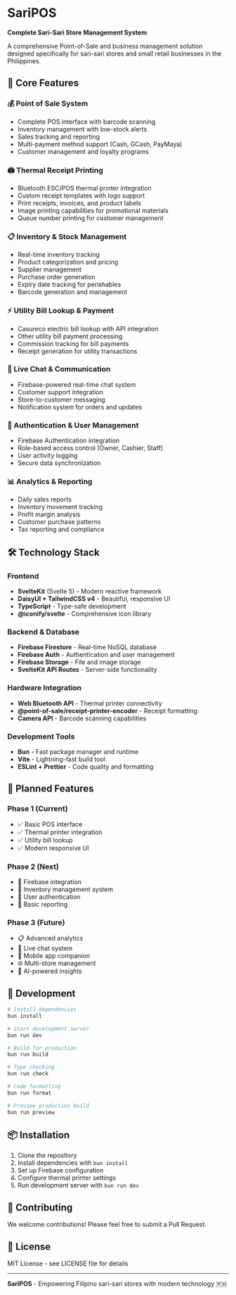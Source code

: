 # SariPOS

**Complete Sari-Sari Store Management System**

A comprehensive Point-of-Sale and business management solution designed specifically for sari-sari stores and small retail businesses in the Philippines.

## 🚀 Core Features

### 💰 Point of Sale System

- Complete POS interface with barcode scanning
- Inventory management with low-stock alerts
- Sales tracking and reporting
- Multi-payment method support (Cash, GCash, PayMaya)
- Customer management and loyalty programs

### 🖨️ Thermal Receipt Printing

- Bluetooth ESC/POS thermal printer integration
- Custom receipt templates with logo support
- Print receipts, invoices, and product labels
- Image printing capabilities for promotional materials
- Queue number printing for customer management

### 📋 Inventory & Stock Management

- Real-time inventory tracking
- Product categorization and pricing
- Supplier management
- Purchase order generation
- Expiry date tracking for perishables
- Barcode generation and management

### ⚡ Utility Bill Lookup & Payment

- Casureco electric bill lookup with API integration
- Other utility bill payment processing
- Commission tracking for bill payments
- Receipt generation for utility transactions

### 💬 Live Chat & Communication

- Firebase-powered real-time chat system
- Customer support integration
- Store-to-customer messaging
- Notification system for orders and updates

### 🔐 Authentication & User Management

- Firebase Authentication integration
- Role-based access control (Owner, Cashier, Staff)
- User activity logging
- Secure data synchronization

### 📊 Analytics & Reporting

- Daily sales reports
- Inventory movement tracking
- Profit margin analysis
- Customer purchase patterns
- Tax reporting and compliance

## 🛠️ Technology Stack

### Frontend

- **SvelteKit** (Svelte 5) - Modern reactive framework
- **DaisyUI + TailwindCSS v4** - Beautiful, responsive UI
- **TypeScript** - Type-safe development
- **@iconify/svelte** - Comprehensive icon library

### Backend & Database

- **Firebase Firestore** - Real-time NoSQL database
- **Firebase Auth** - Authentication and user management
- **Firebase Storage** - File and image storage
- **SvelteKit API Routes** - Server-side functionality

### Hardware Integration

- **Web Bluetooth API** - Thermal printer connectivity
- **@point-of-sale/receipt-printer-encoder** - Receipt formatting
- **Camera API** - Barcode scanning capabilities

### Development Tools

- **Bun** - Fast package manager and runtime
- **Vite** - Lightning-fast build tool
- **ESLint + Prettier** - Code quality and formatting

## 📱 Planned Features

### Phase 1 (Current)

- ✅ Basic POS interface
- ✅ Thermal printer integration
- ✅ Utility bill lookup
- ✅ Modern responsive UI

### Phase 2 (Next)

- 🔄 Firebase integration
- 🔄 Inventory management system
- 🔄 User authentication
- 🔄 Basic reporting

### Phase 3 (Future)

- 📋 Advanced analytics
- 💬 Live chat system
- 📱 Mobile app companion
- 🌐 Multi-store management
- 🤖 AI-powered insights

## 🚀 Development

```bash
# Install dependencies
bun install

# Start development server
bun run dev

# Build for production
bun run build

# Type checking
bun run check

# Code formatting
bun run format

# Preview production build
bun run preview
```

## 📦 Installation

1. Clone the repository
2. Install dependencies with `bun install`
3. Set up Firebase configuration
4. Configure thermal printer settings
5. Run development server with `bun run dev`

## 🤝 Contributing

We welcome contributions! Please feel free to submit a Pull Request.

## 📄 License

MIT License - see LICENSE file for details

---

**SariPOS** - Empowering Filipino sari-sari stores with modern technology 🇵🇭
